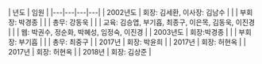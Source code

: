 

| 년도  |  임원 |
|---|---|---|---|
| 2002년도  | 회장: 김세환, 이사장: 김남수 |
| | 부회장: 박경종 |
| | 총무: 강동욱  | 
| | 교육: 김승엽, 부기흡, 최종구, 이은목, 김동욱, 이진경 |
| | 웹: 박권수, 정순화, 박혜성, 임정숙, 이진경 |
| 2003년도  | 회장:박경종  |
| |  부회장: 부기흡 |
| |  총무: 최중구  | 
| 2017년 | 회장: 박윤희 |
| 2017년 | 회장: 허현옥 |
| 2017년 | 회장: 허현옥 |
| 2018년 | 회장: 김상준 |